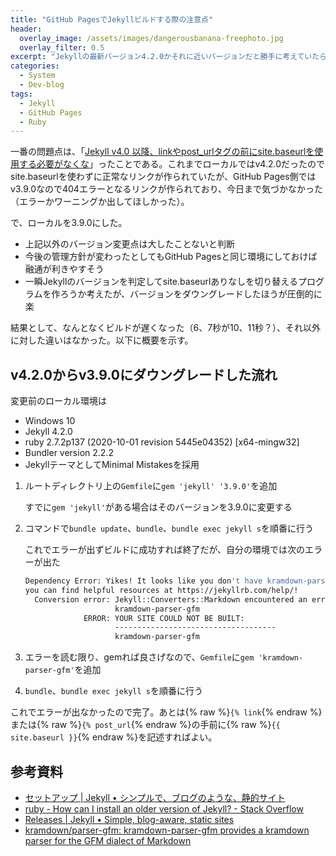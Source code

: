 ```yaml
---
title: "GitHub PagesでJekyllビルドする際の注意点"
header:
  overlay_image: /assets/images/dangerousbanana-freephoto.jpg
  overlay_filter: 0.5
excerpt: "Jekyllの最新バージョン4.2.0かそれに近いバージョンだと勝手に考えていたら一世代前の3.9.0であることに今更気づいた。"
categories:
  - System
  - Dev-blog
tags:
  - Jekyll
  - GitHub Pages
  - Ruby
---
```


一番の問題点は、「[Jekyll v4.0 以降、linkやpost_urlタグの前にsite.baseurlを使用する必要がなくな](http://jekyllrb-ja.github.io/docs/liquid/tags/#%E3%83%AA%E3%83%B3%E3%82%AF)」ったことである。これまでローカルではv4.2.0だったのでsite.baseurlを使わずに正常なリンクが作られていたが、GitHub Pages側ではv3.9.0なので404エラーとなるリンクが作られており、今日まで気づかなかった（エラーかワーニングか出してほしかった）。

で、ローカルを3.9.0にした。

- 上記以外のバージョン変更点は大したことないと判断
- 今後の管理方針が変わったとしてもGitHub Pagesと同じ環境にしておけば融通が利きやすそう
- 一瞬Jekyllのバージョンを判定してsite.baseurlありなしを切り替えるプログラムを作ろうか考えたが、バージョンをダウングレードしたほうが圧倒的に楽

結果として、なんとなくビルドが遅くなった（6、7秒が10、11秒？）、それ以外に対した違いはなかった。以下に概要を示す。

## v4.2.0からv3.9.0にダウングレードした流れ

変更前のローカル環境は

- Windows 10
- Jekyll 4.2.0
- ruby 2.7.2p137 (2020-10-01 revision 5445e04352) [x64-mingw32]
- Bundler version 2.2.2
- JekyllテーマとしてMinimal Mistakesを採用

1. ルートディレクトリ上の`Gemfile`に`gem 'jekyll' '3.9.0'`を追加

   すでに`gem 'jekyll'`がある場合はそのバージョンを3.9.0に変更する

1. コマンドで`bundle update`、`bundle`、`bundle exec jekyll s`を順番に行う

   これでエラーが出ずビルドに成功すれば終了だが、自分の環境では次のエラーが出た

   ```sh
   Dependency Error: Yikes! It looks like you don't have kramdown-parser-gfm or one of its dependencies installed. In order to use Jekyll as currently configured, you'll need to install this gem. The full error message from Ruby is: 'cannot load such file -- kramdown-parser-gfm' If you run into trouble,
   you can find helpful resources at https://jekyllrb.com/help/!
     Conversion error: Jekyll::Converters::Markdown encountered an error while converting '_posts/2020-12-25-blog20201225.md':
                       kramdown-parser-gfm
                ERROR: YOUR SITE COULD NOT BE BUILT:
                       ------------------------------------
                       kramdown-parser-gfm
   ```

1. エラーを読む限り、gemれば良さげなので、`Gemfile`に`gem 'kramdown-parser-gfm'`を追加
1. `bundle`、`bundle exec jekyll s`を順番に行う

これでエラーが出なかったので完了。あとは{% raw %}`{% link`{% endraw %}または{% raw %}`{% post_url`{% endraw %}の手前に{% raw %}`{{ site.baseurl }}`{% endraw %}を記述すればよい。

## 参考資料

- [セットアップ \| Jekyll • シンプルで、ブログのような、静的サイト](http://jekyllrb-ja.github.io/docs/step-by-step/01-setup/)
- [ruby - How can I install an older version of Jekyll? - Stack Overflow](https://stackoverflow.com/questions/24223567/how-can-i-install-an-older-version-of-jekyll)
- [Releases \| Jekyll • Simple, blog-aware, static sites](https://jekyllrb.com/news/releases/)
- [kramdown/parser-gfm: kramdown-parser-gfm provides a kramdown parser for the GFM dialect of Markdown](https://github.com/kramdown/parser-gfm)
